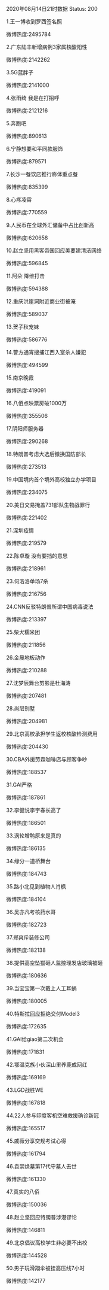 2020年08月14日21时数据
Status: 200

1.王一博收到罗西签名照

微博热度:2495784

2.广东陆丰新增病例3家属核酸阳性

微博热度:2142262

3.5G蓝胖子

微博热度:2141000

4.张雨绮 我是在打招呼

微博热度:2121216

5.奔跑吧

微博热度:890613

6.宁静想要和平同款服饰

微博热度:879571

7.长沙一餐饮店推行称体重点餐

微博热度:835399

8.心疼凌霄

微博热度:770559

9.人民币在全球外汇储备中占比创新高

微博热度:620658

10.赵立坚用黑客帝国回应美要建清洁网络

微博热度:596845

11.阿朵 降维打击

微博热度:594388

12.重庆洪崖洞附近商业街被淹

微博热度:589037

13.贺子秋宠妹

微博热度:586776

14.警方通宵搜捕江西入室杀人嫌犯

微博热度:494599

15.南京晚霞

微博热度:419091

16.八佰点映票房破1000万

微博热度:355506

17.阴阳师服务器

微博热度:290268

18.特朗普考虑大选后撤换国防部长

微博热度:273513

19.中国境内首个境外高校独立办学项目

微博热度:234075

20.美日交易掩盖731部队生物战罪行

微博热度:221402

21.深圳疫情

微博热度:219579

22.陈卓璇 没有要挡的意思

微博热度:218961

23.何洛洛单场7杀

微博热度:216756

24.CNN反驳特朗普所谓中国病毒说法

微博热度:213397

25.柴犬糯米团

微博热度:211856

26.金晨地板动作

微博热度:210288

27.沈梦辰舞台剪影是杜海涛

微博热度:207481

28.尚层别墅

微博热度:204981

29.北京高校承担学生返校核酸检测费用

微博热度:204430

30.CBA外援劳森咖啡店与顾客争吵

微博热度:188537

31.GAI严格

微博热度:187861

32.李健说李宇春长高了

微博热度:186501

33.涡轮增鸭原来是真的

微博热度:186135

34.缘分一道桥舞台

微博热度:184743

35.路小北见到植物人肖枫

微博热度:184104

36.吴亦凡考核药水哥

微博热度:182723

37.郑爽斥装修公司

微博热度:182138

38.提供高空坠猫砸人监控理发店玻璃被砸

微博热度:180636

39.当宝宝第一次戴上人工耳蜗

微博热度:180005

40.特斯拉回应拒绝交付Model3

微博热度:172635

41.GAI给giao第二次机会

微博热度:171831

42.鄂温克族小伙深山里养鹿成网红

微博热度:169169

43.LGD战胜WE

微博热度:167818

44.22人参与印度客机空难救援确诊新冠

微博热度:165517

45.戚薇分享交规考试心得

微博热度:161794

46.袁崇焕墓第17代守墓人去世

微博热度:161330

47.真实的八佰

微博热度:150036

48.赵立坚回应特朗普涉港谬论

微博热度:146811

49.北京倡议高校学生非必要不出校

微博热度:144528

50.男子玩滑翔伞被挂高压线7小时

微博热度:142177

